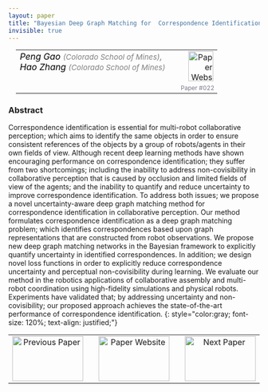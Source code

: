 ```yaml
---
layout: paper
title: "Bayesian Deep Graph Matching for  Correspondence Identification in Collaborative Perception"
invisible: true
---
```

<table width = "95%" style="padding-left: 15px; margin-left: auto; margin-right: 10px;">
<tr><td style = "vertical-align: top; padding-right: 25px;" rowspan="2">
<span style="color:black; font-size: 110%;"><i>
Peng Gao <span style="color:gray; font-size: 85%">(Colorado School of Mines)</span><span style="color:gray; font-size: 100%">,</span><br>  Hao Zhang <span style="color:gray; font-size: 85%">(Colorado School of Mines)</span>
</i></span>
</td>
<td style="text-align: right;"><a href="http://www.roboticsproceedings.org/rss17/p022.pdf"><img src="{{ site.baseurl }}/images/paper_link.png" alt="Paper Website" width = "50"  height = "60"/></a><br>     </td>
</tr>
<tr>
<td style="color:#777789; text-align:right; font-size: 75%; margin-right:10px;">Paper&nbsp;#022</td>
</tr>
</table>


### Abstract
Correspondence identification is essential for multi-robot collaborative perception; which aims to identify the same objects in order to ensure consistent references of the objects by a group of robots/agents in their own fields of view. Although recent deep learning methods have shown encouraging performance on correspondence identification; they suffer from two shortcomings; including the inability to address non-covisibility in collaborative perception that is caused by occlusion and limited fields of view of the agents; and the inability to quantify and reduce uncertainty to improve correspondence identification. To address both issues; we propose a novel uncertainty-aware deep graph matching method for correspondence identification in collaborative perception. Our method formulates correspondence identification as a deep graph matching problem; which identifies correspondences based upon graph representations that are constructed from robot observations. We propose new deep graph matching networks in the Bayesian framework to explicitly quantify uncertainty in identified correspondences. In addition; we design novel loss functions in order to explicitly reduce correspondence uncertainty and perceptual non-covisibility during learning. We evaluate our method in the robotics applications of collaborative assembly and multi-robot coordination using high-fidelity simulations and physical robots. Experiments have validated that; by addressing uncertainty and non-covisibility; our proposed approach achieves the state-of-the-art performance of correspondence identification.
{: style="color:gray; font-size: 120%; text-align: justified;"}



<table width="100%">
 <tr>
    <td style="width: 30%; text-align: center;"><a href="{{ site.baseurl }}/program/papers/021/">
<img src="{{ site.baseurl }}/images/previous_icon.png"
       alt="Previous Paper" width = "142"  height = "90"/> 
</a> </td>
<td style="text-align: center;"><a href="{{ site.baseurl }}/program/papers">
<img src="{{ site.baseurl }}/images/overview_icon.png"
       alt="Paper Website" width = "142"  height = "90"/> 
</a> </td>
    <td style="width: 30%; text-align: center;"><a href="{{ site.baseurl }}/program/papers/023/">
    <img src="{{ site.baseurl }}/images/next_icon.png"
        alt="Next Paper" width = "142"  height = "90"/>
    </a></td>
</tr>
</table>